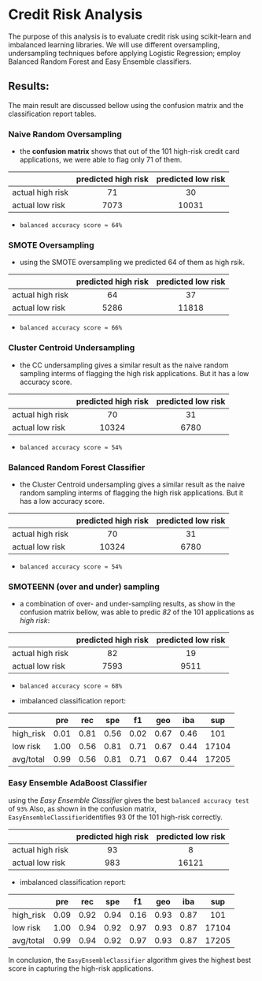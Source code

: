 # Credit Risk Analysis
The purpose of this analysis is to evaluate credit risk using scikit-learn and imbalanced learning libraries. We will use different oversampling, undersampling techniques before applying Logistic Regression; employ Balanced Random Forest and Easy Ensemble classifiers.

## Results:
The main result are discussed bellow using the confusion matrix and the classification report tables.

### Naive Random Oversampling 

- the **confusion matrix** shows that out of the 101 high-risk credit card applications, we were able to flag only 71 of them. 


|                | predicted high risk | predicted low risk  |
|----------------|:---------------------:| :----------------:|
|actual high risk| 71                    | 30                |
|actual low risk | 7073                  | 10031             |


- `balanced accuracy score ≈ 64%`


### SMOTE Oversampling

- using the SMOTE oversampling we predicted 64 of them as high rsik.  


|                | predicted high risk | predicted low risk  |
|----------------|:---------------------:| :----------------:|
|actual high risk| 64                    | 37                |
|actual low risk | 5286                  | 11818             |


- `balanced accuracy score ≈ 66%`


### Cluster Centroid Undersampling

- the CC undersampling gives a similar result as the naive random sampling interms of flagging the high risk applications. But it has a low accuracy score.  

|                | predicted high risk | predicted low risk  |
|----------------|:---------------------:| :----------------:|
|actual high risk| 70                    | 31                |
|actual low risk | 10324                 | 6780              |


- `balanced accuracy score ≈ 54%`



### Balanced Random Forest Classifier

- the Cluster Centroid undersampling gives a similar result as the naive random sampling interms of flagging the high risk applications. But it has a low accuracy score.  

|                | predicted high risk   | predicted low risk  |
|----------------|:---------------------:| :------------------:|
|actual high risk| 70                    | 31                  |              
|actual low risk | 10324                | 6780                 |


- `balanced accuracy score ≈ 54%`


### SMOTEENN (over and under) sampling
- a combination of over- and under-sampling results, as show in the confusion matrix bellow, was able to predic *82* of the 101 applications as *high risk*:

|                | predicted high risk   | predicted low risk  |
|----------------|:---------------------:| :------------------:|
|actual high risk| 82                    | 19                  |
|actual low risk | 7593 	             | 9511                |

- `balanced accuracy score ≈ 68%`


- imbalanced classification report:

 |         |pre  |rec  |spe  |f1   |geo  |iba   |sup  |
 |---      |:---:|:---:|:---:|:---:|:---:|:---: |:---:|
 |high_risk|0.01 |0.81 |0.56 | 0.02| 0.67 | 0.46|101  |
 |low risk |1.00 |0.56 |0.81 | 0.71| 0.67 | 0.44|17104|
 |avg/total|0.99 |0.56 |0.81 | 0.71| 0.67 | 0.44|17205|
 
 
 ### Easy Ensemble AdaBoost Classifier
 using the *Easy Ensemble Classifier* gives the best `balanced accuracy test` of `93%` Also, as shown in the confusion matrix, `EasyEnsembleClassifier`identifies 93 0f the 101 high-risk correctly. 
 
|                | predicted high risk   | predicted low risk  |
|----------------|:---------------------:| :------------------:|
|actual high risk| 93                    | 8                   |
|actual low risk | 983 	                 | 16121               |


- imbalanced classification report:

 |         |pre  |rec  |spe  |f1   |geo  |iba   |sup  |
 |---      |:---:|:---:|:---:|:---:|:---:|:---: |:---:|
 |high_risk|0.09 |0.92 |0.94 | 0.16| 0.93 | 0.87|101  |
 |low risk |1.00 |0.94 |0.92 | 0.97| 0.93 | 0.87|17104|
 |avg/total|0.99 |0.94 |0.92 | 0.97| 0.93 | 0.87|17205|
 
 In conclusion, the `EasyEnsembleClassifier` algorithm gives the highest best score in capturing the high-risk applications. 